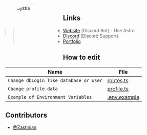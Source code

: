 <img width="170" height="170" align="left" style="float: left; margin: 0 10px 0 0; border-radius: 50%;" alt="Hedystia" src="https://hedystia.com/img/Hedystia.webp">

## Links

> - [Website](https://hedystia.com/) (Discord Bot) - Use Astro
> - [Discord](https://hedystia.com/support) (Discord Support)
> - [Portfolio](https://zastinian.com/)

## How to edit

| Name                                   | File                                |
| -------------------------------------- | ----------------------------------- |
| `Change dbLogin like database or user` | [routes.ts](/src/utils/routes.ts)   |
| `Change profile data`                  | [profile.ts](/src/utils/profile.ts) |
| `Example of Environment Variables`     | [.env.example](/.env.example)       |

## Contributors

- [@Zastinian](https://github.com/Zastinian)
